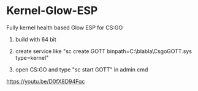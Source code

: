 # Kernel-Glow-ESP
Fully kernel health based Glow ESP for CS:GO

1. build with 64 bit

2. create service like "sc create GOTT binpath=C:\blabla\CsgoGOTT.sys type=kernel"

3. open CS:GO and type "sc start GOTT" in admin cmd

https://youtu.be/D0fX8D94Fqc

